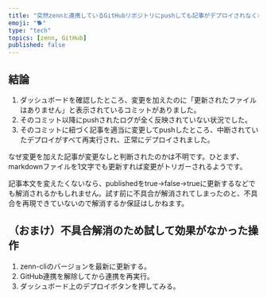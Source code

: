 ```yaml
---
title: "突然zennと連携しているGitHubリポジトリにpushしても記事がデプロイされなくなったときの対処法"
emoji: "🐕"
type: "tech"
topics: [zenn, GitHub]
published: false
---
```

## 結論

1. ダッシュボードを確認したところ、変更を加えたのに「更新されたファイルはありません」と表示されているコミットがありました。
2. そのコミット以降にpushされたログが全く反映されていない状況でした。
3. そのコミットに紐づく記事を適当に変更してpushしたところ、中断されていたデプロイがすべて再実行され、正常にデプロイされました。

なぜ変更を加えた記事が変更なしと判断されたのかは不明です。ひとまず、markdownファイルを1文字でも更新すれば変更がトリガーされるようです。

記事本文を変えたくないなら、publishedをtrue→false→trueに更新するなどでも解消されるかもしれません。試す前に不具合が解消されてしまったのと、不具合を再現できていないので解消するか保証はしかねます。

## （おまけ）不具合解消のため試して効果がなかった操作

1. zenn-cliのバージョンを最新に更新する。
2. GitHub連携を解除してから連携を再実行。
3. ダッシュボード上のデプロイボタンを押してみる。
